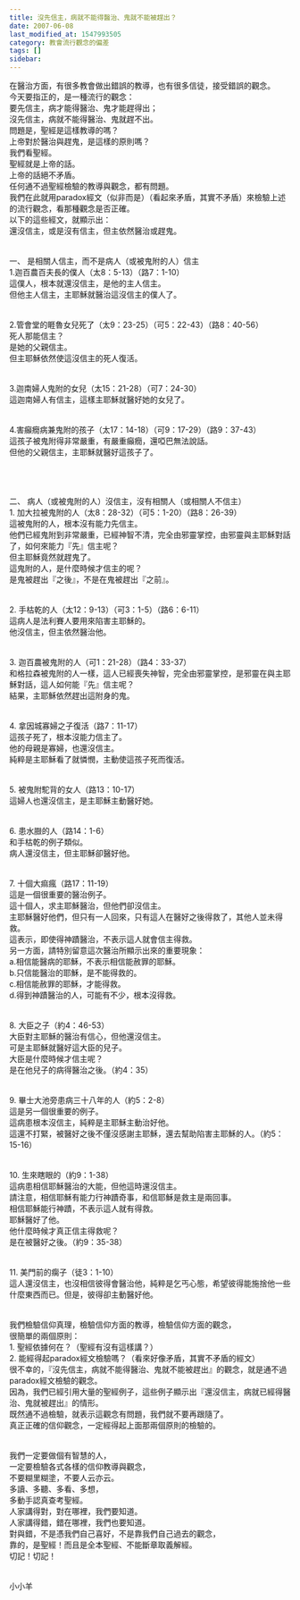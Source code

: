 ```yaml
---
title: 沒先信主，病就不能得醫治、鬼就不能被趕出？
date: 2007-06-08
last_modified_at: 1547993505
category: 教會流行觀念的偏差
tags: []
sidebar: 
---
```


<p>在醫治方面，有很多教會做出錯誤的教導，也有很多信徒，接受錯誤的觀念。<br/>今天要指正的，是一種流行的觀念：<br/>要先信主，病才能得醫治、鬼才能趕得出；<br/>沒先信主，病就不能得醫治、鬼就趕不出。<br/><!--more-->問題是，聖經是這樣教導的嗎？<br/>上帝對於醫治與趕鬼，是這樣的原則嗎？<br/>我們看聖經。<br/>聖經就是上帝的話。<br/>上帝的話絕不矛盾。<br/>任何通不過聖經檢驗的教導與觀念，都有問題。<br/>我們在此就用paradox經文（似非而是）（看起來矛盾，其實不矛盾）來檢驗上述的流行觀念，看那種觀念是否正確。<br/>以下的這些經文，就顯示出：<br/>還沒信主，或是沒有信主，但主依然醫治或趕鬼。<br/><br/><br/>一、	是相關人信主，而不是病人（或被鬼附的人）信主<br/>1.迦百農百夫長的僕人（太8：5-13）（路7：1-10）<br/>這僕人，根本就還沒信主，是他的主人信主。<br/>但他主人信主，主耶穌就醫治這沒信主的僕人了。<br/><br/><br/>2.管會堂的睚魯女兒死了（太9：23-25）（可5：22-43）（路8：40-56）<br/>死人那能信主？<br/>是她的父親信主。<br/>但主耶穌依然使這沒信主的死人復活。<br/><br/><br/>3.迦南婦人鬼附的女兒（太15：21-28）（可7：24-30）<br/>這迦南婦人有信主，這樣主耶穌就醫好她的女兒了。<br/><br/><br/>4.害癲癇病兼鬼附的孩子（太17：14-18）（可9：17-29）（路9：37-43）<br/>這孩子被鬼附得非常嚴重，有嚴重癲癇，還啞巴無法說話。<br/>但他的父親信主，主耶穌就醫好這孩子了。<br/><br/><br/><br/><br/>二、	病人（或被鬼附的人）沒信主，沒有相關人（或相關人不信主）<br/>1.	加大拉被鬼附的人（太8：28-32）（可5：1-20）（路8：26-39）<br/>這被鬼附的人，根本沒有能力先信主。<br/>他們已經鬼附到非常嚴重，已經神智不清，完全由邪靈掌控，由邪靈與主耶穌對話了，如何來能力『先』信主呢？<br/>但主耶穌竟然就趕鬼了。<br/>這鬼附的人，是什麼時候才信主的呢？<br/>是鬼被趕出『之後』，不是在鬼被趕出『之前』。<br/><br/><br/>2.	手枯乾的人（太12：9-13）（可3：1-5）（路6：6-11）<br/>這病人是法利賽人要用來陷害主耶穌的。<br/>他沒信主，但主依然醫治他。<br/><br/><br/>3.	迦百農被鬼附的人（可1：21-28）（路4：33-37）<br/>和格拉森被鬼附的人一樣，這人已經喪失神智，完全由邪靈掌控，是邪靈在與主耶穌對話，這人如何能『先』信主呢？<br/>結果，主耶穌依然趕出這附身的鬼。<br/><br/><br/>4.	拿因城寡婦之子復活（路7：11-17）<br/>這孩子死了，根本沒能力信主了。<br/>他的母親是寡婦，也還沒信主。<br/>純粹是主耶穌看了就憐憫，主動使這孩子死而復活。<br/><br/><br/>5.	被鬼附駝背的女人（路13：10-17）<br/>這婦人也還沒信主，是主耶穌主動醫好她。<br/><br/><br/>6.	患水臌的人（路14：1-6）<br/>和手枯乾的例子類似。<br/>病人還沒信主，但主耶穌卻醫好他。<br/><br/><br/>7.	十個大痲瘋（路17：11-19）<br/>這是一個很重要的醫治例子。<br/>這十個人，求主耶穌醫治，但他們卻沒信主。<br/>主耶穌醫好他們，但只有一人回來，只有這人在醫好之後得救了，其他人並未得救。<br/>這表示，即使得神蹟醫治，不表示這人就會信主得救。<br/>另一方面，請特別留意這次醫治所顯示出來的重要現象：<br/>a.相信能醫病的耶穌，不表示相信能赦罪的耶穌。<br/>b.只信能醫治的耶穌，是不能得救的。<br/>c.相信能赦罪的耶穌，才能得救。<br/>d.得到神蹟醫治的人，可能有不少，根本沒得救。<br/><br/><br/>8.	大臣之子（約4：46-53）<br/>大臣對主耶穌的醫治有信心，但他還沒信主。<br/>可是主耶穌就醫好這大臣的兒子。<br/>大臣是什麼時候才信主呢？<br/>是在他兒子的病得醫治之後。（約4：35）<br/><br/><br/>9.	畢士大池旁患病三十八年的人（約5：2-8）<br/>這是另一個很重要的例子。<br/>這病患根本沒信主，純粹是主耶穌主動治好他。<br/>這還不打緊，被醫好之後不僅沒感謝主耶穌，還去幫助陷害主耶穌的人。（約5：15-16）<br/><br/><br/>10.	生來瞎眼的（約9：1-38）<br/>這病患相信耶穌醫治的大能，但他這時還沒信主。<br/>請注意，相信耶穌有能力行神蹟奇事，和信耶穌是救主是兩回事。<br/>相信耶穌能行神蹟，不表示這人就有得救。<br/>耶穌醫好了他。<br/>他什麼時候才真正信主得救呢？<br/>是在被醫好之後。（約9：35-38）<br/><br/><br/>11.	美門前的瘸子（徒3：1-10）<br/>這人還沒信主，也沒相信彼得會醫治他，純粹是乞丐心態，希望彼得能施捨他一些什麼東西而已。但是，彼得卻主動醫好他。<br/><br/><br/>我們檢驗信仰真理，檢驗信仰方面的教導，檢驗信仰方面的觀念，<br/>很簡單的兩個原則：<br/>1.	聖經依據何在？（聖經有沒有這樣講？）<br/>2.	能經得起paradox經文檢驗嗎？（看來好像矛盾，其實不矛盾的經文）<br/>很不幸的，『沒先信主，病就不能得醫治、鬼就不能被趕出』的觀念，就是通不過paradox經文檢驗的觀念。<br/>因為，我們已經引用大量的聖經例子，這些例子顯示出『還沒信主，病就已經得醫治、鬼就被趕出』的情形。<br/>既然通不過檢驗，就表示這觀念有問題，我們就不要再跟隨了。<br/>真正正確的信仰觀念，一定經得起上面那兩個原則的檢驗的。<br/><br/><br/>我們一定要做個有智慧的人，<br/>一定要檢驗各式各樣的信仰教導與觀念，<br/>不要糊里糊塗，不要人云亦云。<br/>多讀、多聽、多看、多想，<br/>多動手認真查考聖經。<br/>人家講得對，對在哪裡，我們要知道。<br/>人家講得錯，錯在哪裡，我們也要知道。<br/>對與錯，不是憑我們自己喜好，不是靠我們自己過去的觀念，<br/>靠的，是聖經！而且是全本聖經、不能斷章取義解經。<br/>切記！切記！<br/><br/><br/>小小羊<br/></p><p> </p><br/><br/><br/>